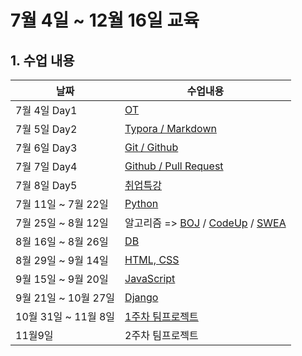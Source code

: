 # 7월 4일 ~ 12월 16일 교육 



## 1. 수업 내용



| 날짜           | 수업내용               |
| -------------- | ---------------------- |
| 7월 4일 Day1   | [OT](markdown/Markdown_day001.md) | 
| 7월 5일 Day2   | [Typora / Markdown](markdown/Markdown_day002.md) |
| 7월 6일 Day3   | [Git / Github](markdown/Markdown_day003.md) |
| 7월 7일 Day4   | [Github / Pull Request](markdown/Markdown_day004.md) |
| 7월 8일 Day5   | [취업특강](markdown/Markdown_day005.md) |
| 7월 11일 ~ 7월 22일 | [Python](https://github.com/koo1996/TIL/tree/master/%ED%8C%8C%EC%9D%B4%EC%8D%AC%20%EC%8B%A4%EC%8A%B5%EB%AC%B8%EC%A0%9C)  |
| 7월 25일 ~ 8월 12일 | 알고리즘 => [BOJ](BOJ/) / [CodeUp](CodeUp/) / [SWEA](SWEA/) |
| 8월 16일 ~ 8월 26일 | [DB](DB/) |
| 8월 29일 ~ 9월 14일 | [HTML, CSS](web/) |
| 9월 15일 ~ 9월 20일 | [JavaScript](JavaScript/) |
| 9월 21일 ~ 10월 27일| [Django](Django/) |
| 10월 31일 ~ 11월 8일 | [1주차 팀프로젝트](PJT/22.10.31%20~%2022.11.07/) |
| 11월9일 | 2주차 팀프로젝트



